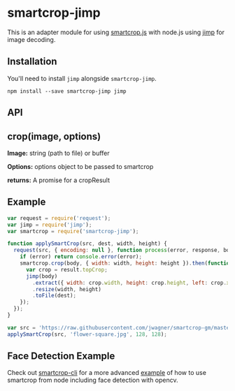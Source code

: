 # smartcrop-jimp

This is an adapter module for using [smartcrop.js](https://github.com/jwagner/smartcrop.js)
with node.js using [jimp](https://github.com/oliver-moran/jimp) for image decoding.

## Installation

You'll need to install `jimp` alongside `smartcrop-jimp`.

```
npm install --save smartcrop-jimp jimp
```

## API

## crop(image, options)

**Image:** string (path to file) or buffer

**Options:** options object to be passed to smartcrop

**returns:** A promise for a cropResult

## Example

```javascript
var request = require('request');
var jimp = require('jimp');
var smartcrop = require('smartcrop-jimp');

function applySmartCrop(src, dest, width, height) {
  request(src, { encoding: null }, function process(error, response, body) {
    if (error) return console.error(error);
    smartcrop.crop(body, { width: width, height: height }).then(function(result) {
      var crop = result.topCrop;
      jimp(body)
        .extract({ width: crop.width, height: crop.height, left: crop.x, top: crop.y })
        .resize(width, height)
        .toFile(dest);
    });
  });
}

var src = 'https://raw.githubusercontent.com/jwagner/smartcrop-gm/master/test/flower.jpg';
applySmartCrop(src, 'flower-square.jpg', 128, 128);
```

## Face Detection Example

Check out [smartcrop-cli](https://github.com/jwagner/smartcrop-cli/) for a more advanced [example](https://github.com/jwagner/smartcrop-cli/blob/master/smartcrop-cli.js#L100) of how to use smartcrop from node including face detection with opencv.
